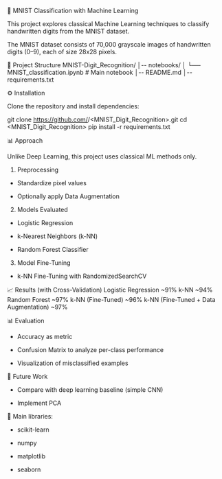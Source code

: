 🧮 MNIST Classification with Machine Learning

This project explores classical Machine Learning techniques to classify handwritten digits from the MNIST dataset.

The MNIST dataset consists of 70,000 grayscale images of handwritten digits (0–9), each of size 28x28 pixels.

📂 Project Structure
MNIST-Digit_Recognition/
│-- notebooks/
│   └── MNIST_classification.ipynb   # Main notebook
│-- README.md
│-- requirements.txt

⚙️ Installation

Clone the repository and install dependencies:

git clone https://github.com/<essskevin>/<MNIST_Digit_Recognition>.git
cd <MNIST_Digit_Recognition>
pip install -r requirements.txt

📊 Approach

Unlike Deep Learning, this project uses classical ML methods only.

1. Preprocessing

- Standardize pixel values

- Optionally apply Data Augmentation

2. Models Evaluated

- Logistic Regression

- k-Nearest Neighbors (k-NN)

- Random Forest Classifier

3. Model Fine-Tuning

- k-NN Fine-Tuning with RandomizedSearchCV

📈 Results (with Cross-Validation)
Logistic Regression	~91%
k-NN ~94%
Random Forest	~97%
k-NN (Fine-Tuned) ~96%
k-NN (Fine-Tuned + Data Augmentation) ~97%

📊 Evaluation

- Accuracy as metric

- Confusion Matrix to analyze per-class performance

- Visualization of misclassified examples


🚀 Future Work

- Compare with deep learning baseline (simple CNN)

- Implement PCA


📝 Main libraries:

- scikit-learn

- numpy

- matplotlib

- seaborn